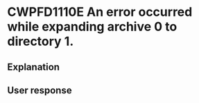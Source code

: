 # CWPFD1110E An error occurred while expanding archive 0 to directory 1.

## Explanation

## User response